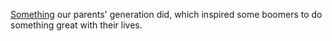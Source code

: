 <a href="http://scripting.com/images/2019/11/06/earthrise.png">Something</a> our parents' generation did, which inspired some boomers to do something great with their lives.
